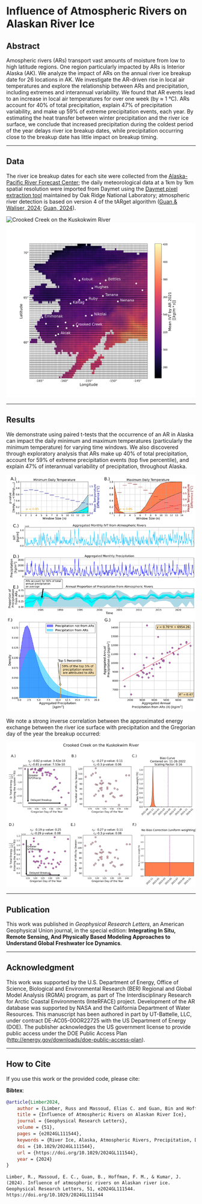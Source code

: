 # Influence of Atmospheric Rivers on Alaskan River Ice

## Abstract

Amospheric rivers (ARs) transport vast amounts of moisture from low to high latitude regions. One region particularly impacted by ARs is Interior Alaska (AK). We analyze the impact of ARs on the annual river ice breakup date for 26 locations in AK. We investigate the AR-driven rise in local air temperatures and explore the relationship between ARs and precipitation, including extremes and interannual variability. We found that AR events lead to an increase in local air temperatures for over one week (by ≈ 1 °C). ARs account for 40% of total precipitation, explain 47% of precipitation variability, and make up 59% of extreme precipitation events, each year. By estimating the heat transfer between winter precipitation and the river ice surface, we conclude that increased precipitation during the coldest period of the year delays river ice breakup dates, while precipitation occurring close to the breakup date has little impact on breakup timing.

---

## Data

The river ice breakup dates for each site were collected from the [Alaska-Pacific River Forecast Center](https://www.weather.gov/aprfc/); the daily meteorological data at a 1km by 1km spatial resolution were imported from Daymet using the [Daymet pixel extraction tool](https://daymet.ornl.gov/single-pixel/) maintained by Oak Ridge National Laboratory; atmospheric river detection is based on version 4 of the tARget algorithm ([Guan & Waliser, 2024](https://doi.org/10.1038/s41597-024-03258-4); [Guan, 2024](https://doi.org/10.25346/S6/SF4AFW)).

![Crooked Creek on the Kuskokwim River](./images/maps_crooked_creek.png)
![ARs Averaged 2021](./images/ARs_Averaged_2021.png)

---

## Results

We demonstrate using paired t-tests that the occurrence of an AR in Alaska can impact the daily minimum and maximum temperatures (particularly the minimum temperature) for varying time windows. We also discovered through exploratory analysis that ARs make up 40% of total precipitation, account for 59% of extreme precipitation events (top five percentile), and explain 47% of interannual variability of precipitation, throughout Alaska.

![main results](./images/large_era5.png)

We note a strong inverse correlation between the approximated energy exchange between the river ice surface with precipitation and the Gregorian day of the year the breakup occurred:

![correlation plots](./images/concatenated_corr_plots_era5.png)

---

## Publication

This work was published in *Geophysical Research Letters*, an American Geophysical Union journal, in the special edition: **Integrating In Situ, Remote Sensing, And Physically Based Modeling Approaches to Understand Global Freshwater Ice Dynamics**.

---

## Acknowledgment

This work was supported by the U.S. Department of Energy, Office of Science, Biological and Environmental Research (BER) Regional and Global Model Analysis (RGMA) program, as part of The Interdisciplinary Research for Arctic Coastal Environments (InteRFACE) project. Development of the AR database was supported by NASA and the California Department of Water Resources. This manuscript has been authored in part by UT-Battelle, LLC, under contract DE-AC05-00OR22725 with the US Department of Energy (DOE). The publisher acknowledges the US government license to provide public access under the DOE Public Access Plan (http://energy.gov/downloads/doe-public-access-plan).

---

## How to Cite

If you use this work or the provided code, please cite:

**Bibtex**:
```bibtex
@article{Limber2024,
	author = {Limber, Russ and Massoud, Elias C. and Guan, Bin and Hoffman, Forrest M. and Kumar, Jitendra},
	title = {Influence of Atmospheric Rivers on Alaskan River Ice},
	journal = {Geophysical Research Letters},
	volume = {51},
	pages = {e2024GL111544},
	keywords = {River Ice, Alaska, Atmospheric Rivers, Precipitation, Daily Temperature, River Ice Breakup},
	doi = {10.1029/2024GL111544},
	url = {https://doi.org/10.1029/2024GL111544},
	year = {2024}
}
```

```
Limber, R., Massoud, E. C., Guan, B., Hoffman, F. M., & Kumar, J. (2024). Influence of atmospheric rivers on Alaskan river ice. Geophysical Research Letters, 51, e2024GL111544. https://doi.org/10.1029/2024GL111544
```
